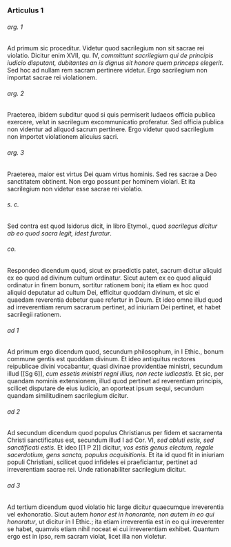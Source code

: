 ### Articulus 1

###### arg. 1
Ad primum sic proceditur. Videtur quod sacrilegium non sit sacrae rei violatio. Dicitur enim XVII, qu. IV, *committunt sacrilegium qui de principis iudicio disputant, dubitantes an is dignus sit honore quem princeps elegerit*. Sed hoc ad nullam rem sacram pertinere videtur. Ergo sacrilegium non importat sacrae rei violationem.

###### arg. 2
Praeterea, ibidem subditur quod si quis permiserit Iudaeos officia publica exercere, velut in sacrilegum excommunicatio proferatur. Sed officia publica non videntur ad aliquod sacrum pertinere. Ergo videtur quod sacrilegium non importet violationem alicuius sacri.

###### arg. 3
Praeterea, maior est virtus Dei quam virtus hominis. Sed res sacrae a Deo sanctitatem obtinent. Non ergo possunt per hominem violari. Et ita sacrilegium non videtur esse sacrae rei violatio.

###### s. c.
Sed contra est quod Isidorus dicit, in libro Etymol., quod *sacrilegus dicitur ab eo quod sacra legit, idest furatur*.

###### co.
Respondeo dicendum quod, sicut ex praedictis patet, sacrum dicitur aliquid ex eo quod ad divinum cultum ordinatur. Sicut autem ex eo quod aliquid ordinatur in finem bonum, sortitur rationem boni; ita etiam ex hoc quod aliquid deputatur ad cultum Dei, efficitur quoddam divinum, et sic ei quaedam reverentia debetur quae refertur in Deum. Et ideo omne illud quod ad irreverentiam rerum sacrarum pertinet, ad iniuriam Dei pertinet, et habet sacrilegii rationem.

###### ad 1
Ad primum ergo dicendum quod, secundum philosophum, in I Ethic., bonum commune gentis est quoddam divinum. Et ideo antiquitus rectores reipublicae divini vocabantur, quasi divinae providentiae ministri, secundum illud [[Sg 6]], *cum essetis ministri regni illius, non recte iudicastis*. Et sic, per quandam nominis extensionem, illud quod pertinet ad reverentiam principis, scilicet disputare de eius iudicio, an oporteat ipsum sequi, secundum quandam similitudinem sacrilegium dicitur.

###### ad 2
Ad secundum dicendum quod populus Christianus per fidem et sacramenta Christi sanctificatus est, secundum illud I ad Cor. VI, *sed abluti estis, sed sanctificati estis*. Et ideo [[1 P 2]] dicitur, *vos estis genus electum, regale sacerdotium, gens sancta, populus acquisitionis*. Et ita id quod fit in iniuriam populi Christiani, scilicet quod infideles ei praeficiantur, pertinet ad irreverentiam sacrae rei. Unde rationabiliter sacrilegium dicitur.

###### ad 3
Ad tertium dicendum quod violatio hic large dicitur quaecumque irreverentia vel exhonoratio. Sicut autem *honor est in honorante, non autem in eo qui honoratur*, ut dicitur in I Ethic.; ita etiam irreverentia est in eo qui irreverenter se habet, quamvis etiam nihil noceat ei cui irreverentiam exhibet. Quantum ergo est in ipso, rem sacram violat, licet illa non violetur.

